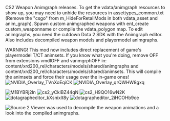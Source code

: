 CS2 Weapon Animgraph releases.
 To get the vdata/animgraph resources to show up, you may need to unhide the resources in assettypes_common.txt 
(Remove the "csgo" from m_HideForRetailMods in both vdata_asset and anim_graph). 
 Spawn custom animgraphed weapons with ent_create custom_weaponname or compile the vdata_polygon map.
 To edit animgraphs, you need the cutdown Dota 2 SDK with the Animgraph editor. Also includes decompiled weapon models and playermodel animgraphs.

WARNING!
This mod now includes direct replacement of game's playermodel T/CT animsets.
If you know what you're doing, remove OFF from extensions vmdlOFF and vanmgrphOFF in:
content/xrd200_rel/characters/models/shared/animgraphs and content/xrd200_rel/characters/models/shared/animsets.
This will compile the animsets and force their usage over the in-game ones!
![NVIDIA_Overlay_TVnXoEqiCK](https://github.com/user-attachments/assets/7c297012-a374-4284-9e09-8b4c94f36c0f)
![NVIDIA_Overlay_qrQWHW8gxq](https://github.com/user-attachments/assets/a4cfa97c-dc2a-47c3-85f0-1ce03c11928f)
 
![M1BYBRj2ln](https://github.com/user-attachments/assets/2bc3c931-ddfb-4b2a-9bf8-b2edc0f0c3cd)
![cs2_yCklBZ44qN](https://github.com/user-attachments/assets/88c5211b-9002-46d9-a0ea-13902bcadfa6)
![cs2_H9QO16wN2K](https://github.com/user-attachments/assets/339aeeed-77d4-41ea-8a70-f289964fa555)
![dotagrapheditor_kXsnixlt8y](https://github.com/user-attachments/assets/8591c3ec-e140-478f-bd72-882ebfaaf84e)
![dotagrapheditor_2iHCOHb9ce](https://github.com/user-attachments/assets/c1b40557-e3cf-404f-80ac-90de44254fa2)




![Source 2 Viewer](https://github.com/ValveResourceFormat/ValveResourceFormat) was used to decompile the weapon animations and a look into the compiled animgraphs.
